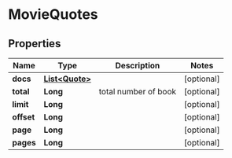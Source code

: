 
# MovieQuotes

## Properties
Name | Type | Description | Notes
------------ | ------------- | ------------- | -------------
**docs** | [**List&lt;Quote&gt;**](Quote.md) |  |  [optional]
**total** | **Long** | total number of book |  [optional]
**limit** | **Long** |  |  [optional]
**offset** | **Long** |  |  [optional]
**page** | **Long** |  |  [optional]
**pages** | **Long** |  |  [optional]




